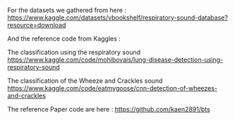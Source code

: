 For the datasets we gathered from here : https://www.kaggle.com/datasets/vbookshelf/respiratory-sound-database?resource=download

And the reference code from Kaggles :

The classification using the respiratory sound
https://www.kaggle.com/code/mohibovais/lung-disease-detection-using-respiratory-sound

The classification of the Wheeze and Crackles sound
https://www.kaggle.com/code/eatmygoose/cnn-detection-of-wheezes-and-crackles

The reference Paper code are here : https://github.com/kaen2891/bts
